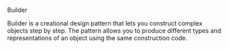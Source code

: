 Builder

Builder is a creational design pattern that lets you construct complex objects step by step. The pattern allows you to produce different types and representations of an object using the same construction code.
